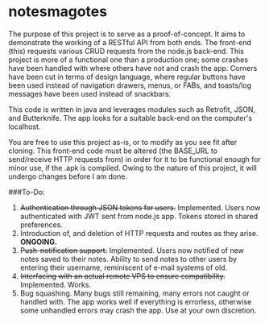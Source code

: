 # notesmagotes

The purpose of this project is to serve as a proof-of-concept.  It aims to demonstrate the working of a RESTful API from both ends.  The front-end (this) requests various CRUD requests from the node.js back-end.  This project is more of a functional one than a production one;  some crashes have been handled with where others have not and crash the app. Corners have been cut in terms of design language, where regular buttons have been used instead of navigation drawers, menus, or FABs, and toasts/log messages have been used instead of snackbars.

This code is written in java and leverages modules such as Retrofit, JSON, and Butterknife.  The app looks for a suitable back-end on the computer's localhost.

You are free to use this project as-is, or to modify as you see fit after cloning.  This front-end code must be altered (the BASE_URL to send/receive HTTP requests from) in order for it to be functional enough for minor use, if the .apk is compiled.  Owing to the nature of this project, it will undergo changes before I am done.

###To-Do:

1. ~~Authentication through JSON tokens for users.~~  Implemented.  Users now authenticated with JWT sent from node.js app.  Tokens stored in shared preferences.
2. Introduction of, and deletion of HTTP requests and routes as they arise.  **ONGOING.**
3. ~~Push-notification support.~~  Implemented.  Users now notified of new notes saved to their notes.  Ability to send notes to other users by entering their username, reminiscent of e-mail systems of old.
4. ~~Interfacing with an actual remote VPS to ensure compatibility.~~  Implemented.  Works.
5. Bug squashing.  Many bugs still remaining, many errors not caught or handled with.  The app works well if everything is errorless, otherwise some unhandled errors may crash the app.  Use at your own discretion.